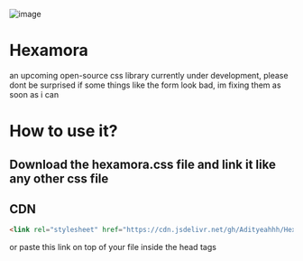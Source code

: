 ![image](https://user-images.githubusercontent.com/69644334/148172762-76cef176-a9e2-41e9-96e2-0cb681a861d3.png)
# Hexamora
an upcoming open-source css library currently under development, please dont be surprised if some things like the form look bad, im fixing them as soon as i can

# How to use it?

## Download the hexamora.css file and link it like any other css file

## CDN
```html
<link rel="stylesheet" href="https://cdn.jsdelivr.net/gh/Adityeahhh/Hexamora@main/Hexamora/Hexamora/Hexamora.css">
```
or paste this link on top of your file inside the head tags
